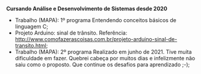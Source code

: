 __Cursando Análise e Desenvolvimento de Sistemas desde 2020__

- Trabalho (MAPA): 1º programa
      Entendendo conceitos básicos de linguagem C;
- Projeto Arduino: sinal de trânsito. Referência: http://www.comofazerascoisas.com.br/projeto-arduino-sinal-de-transito.html;
- Trabalho (MAPA): 2º programa
      Realizado em junho de 2021. Tive muita dificuldade em fazer. Quebrei cabeça por muitos dias e infelizmente não saiu como o proposto. Que continue os desafios para aprendizado ;-);

